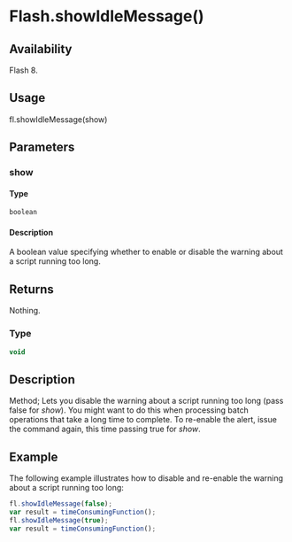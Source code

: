 # Flash.showIdleMessage()

## Availability

Flash 8.

## Usage

fl.showIdleMessage(show)

## Parameters

### **show**

#### Type

```typescript
boolean
```

#### Description

A boolean value specifying whether to enable or disable the warning about a script running too long.

## Returns

Nothing.

### Type

```typescript
void
```

## Description

Method; Lets you disable the warning about a script running too long (pass false for *show*). You might want to do this when processing batch operations that take a long time to complete. To re-enable the alert, issue the command again, this time passing true for *show*.

## Example

The following example illustrates how to disable and re-enable the warning about a script running too long:

```javascript
fl.showIdleMessage(false);
var result = timeConsumingFunction();
fl.showIdleMessage(true);
var result = timeConsumingFunction();
```
